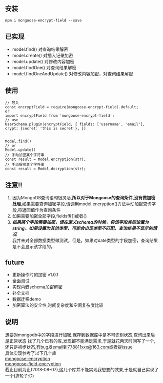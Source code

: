 
## 安装
```
npm i mongoose-encrypt-field --save
```

## 已实现
- model.find() 对查询结果解密
- model.create() 对插入记录加密
- model.update() 对修改内容加密
- model.findOne() 对查询结果解密
- model.findOneAndUpdate() 对修改内容加密，对查询结果解密

## 使用
```
// 导入
const encryptField = require(mongoose-encrypt-field).default;
or
import encryptField from 'mongoose-encrypt-field';
// use
UserSchema.plugin(encryptField, { fields: ['username', 'email'], crypt: {secret: 'this is secret'}, })


Model.find()
// or
Model.update()
// 手动加密某个字符串
const result = Model.encryption(str);
// 手动解密某个字符串
const result = Model.decryption(str);
```

## 注意‼️
1. 因为MongoDB查询语句很灵活,**所以对于Mongoose的查询条件,没有做加密处理**,如果需要查询加密字段,请调用model.encryption()方法手动加密查询字段,将返回值作为查询条件
2. 如果需要加密全部字段,fields传[]或者{}
3. ***如果某个字段需要加密，请在定义schema的时候，将该字段类型设置为string。如果设置为其他类型，可能会出现类型不匹配，查询结果不显示的情况*** \
  我并未对全部数据类型做测试，但是，如果对date类型的字段加密，查询结果是不会显示该字段的。

## future
- 更新操作时的加密 v1.0.1
- 全面测试
- 实现内嵌schema加密解密
- 补全文档
- 数据迁移demo
- 加密算法的安全性,时间复杂度和空间复杂度比较

## 说明
想要对mongodb中的字段进行加密,保存到数据库中是不可识别状态,查询出来后是正常状态
找了几个已有的库,发现都不能满足需求,于是就花两天时间写了一个,还只是初步状态,有bug发email到778811xxx@163.com或者提issue \
具体实现参考了以下几个库 \
[mongoose-encryption](https://github.com/joegoldbeck/mongoose-encryption) \
[mongoose-field-encryption](https://github.com/victorparmar/mongoose-field-encryption) \
截止目前为止(2018-08-07),这几个库并不能实现我想要的效果,于是就自己实现了一个(造轮子:D)
